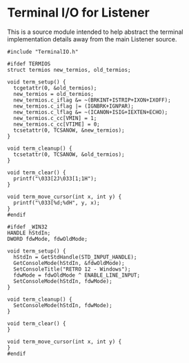 # Terminal I/O for Listener

This is a source module intended to help abstract the terminal implementation details away from the main Listener source.

````
#include "TerminalIO.h"
````


````
#ifdef TERMIOS
struct termios new_termios, old_termios;

void term_setup() {
  tcgetattr(0, &old_termios);
  new_termios = old_termios;
  new_termios.c_iflag &= ~(BRKINT+ISTRIP+IXON+IXOFF);
  new_termios.c_iflag |= (IGNBRK+IGNPAR);
  new_termios.c_lflag &= ~(ICANON+ISIG+IEXTEN+ECHO);
  new_termios.c_cc[VMIN] = 1;
  new_termios.c_cc[VTIME] = 0;
  tcsetattr(0, TCSANOW, &new_termios);
}

void term_cleanup() {
  tcsetattr(0, TCSANOW, &old_termios);
}

void term_clear() {
  printf("\033[2J\033[1;1H");
}

void term_move_cursor(int x, int y) {
  printf("\033[%d;%dH", y, x);
}
#endif
````

````
#ifdef _WIN32
HANDLE hStdIn;
DWORD fdwMode, fdwOldMode;

void term_setup() {
  hStdIn = GetStdHandle(STD_INPUT_HANDLE);
  GetConsoleMode(hStdIn, &fdwOldMode);
  SetConsoleTitle("RETRO 12 - Windows");
  fdwMode = fdwOldMode ^ ENABLE_LINE_INPUT;
  SetConsoleMode(hStdIn, fdwMode);
}

void term_cleanup() {
  SetConsoleMode(hStdIn, fdwMode);
}

void term_clear() {
}

void term_move_cursor(int x, int y) {
}
#endif
````
